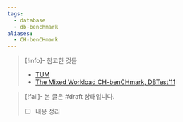 ```yaml
---
tags:
  - database
  - db-benchmark
aliases:
  - CH-benCHmark
---
```

> [!info]- 참고한 것들
> - [TUM](https://db.in.tum.de/research/projects/CHbenCHmark/index.shtml)
> - [The Mixed Workload CH-benCHmark, DBTest'11](https://dl.acm.org/doi/10.1145/1988842.1988850)

> [!fail]- 본 글은 #draft 상태입니다.
> - [ ] 내용 정리